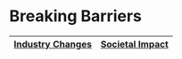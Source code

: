 # Breaking Barriers

| [Industry Changes](/BreakingBarriers/IndustryChanges.md) | [Societal Impact](/BreakingBarriers/SocietalImpact.md) |
| -------------------------------------------------------- |:------------------------------------------------------:|


